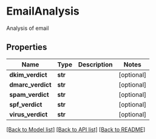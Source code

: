 # EmailAnalysis

Analysis of email
## Properties
Name | Type | Description | Notes
------------ | ------------- | ------------- | -------------
**dkim_verdict** | **str** |  | [optional] 
**dmarc_verdict** | **str** |  | [optional] 
**spam_verdict** | **str** |  | [optional] 
**spf_verdict** | **str** |  | [optional] 
**virus_verdict** | **str** |  | [optional] 

[[Back to Model list]](../README.md#documentation-for-models) [[Back to API list]](../README.md#documentation-for-api-endpoints) [[Back to README]](../README.md)


